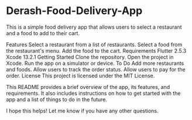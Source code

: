 # Derash-Food-Delivery-App 
This is a simple food delivery app that allows users to select a restaurant and a food to add to their cart.

Features
Select a restaurant from a list of restaurants.
Select a food from the restaurant's menu.
Add the food to the cart.
Requirements
Flutter 2.5.3 
Xcode 13.2.1 
Getting Started
Clone the repository.
Open the project in Xcode.
Run the app on a simulator or device.
To Do
Add more restaurants and foods.
Allow users to track the order status.
Allow users to pay for the order.
License
This project is licensed under the MIT License.

This README provides a brief overview of the app, its features, and requirements. It also includes instructions on how to get started with the app and a list of things to do in the future.

I hope this helps! Let me know if you have any other questions.
